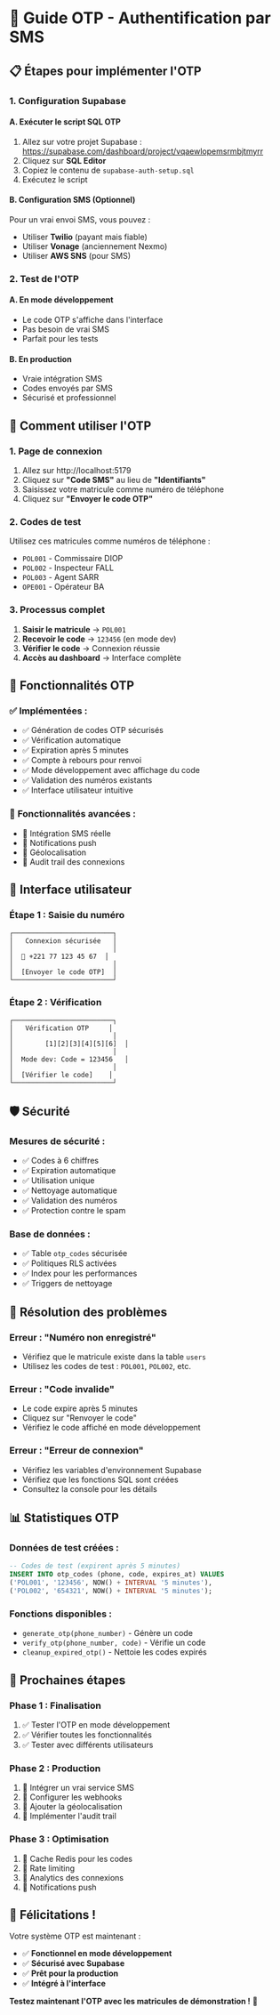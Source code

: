 # 🔐 Guide OTP - Authentification par SMS

## 📋 **Étapes pour implémenter l'OTP**

### 1. **Configuration Supabase**

#### A. Exécuter le script SQL OTP
1. Allez sur votre projet Supabase : https://supabase.com/dashboard/project/vqaewlopemsrmbjtmyrr
2. Cliquez sur **SQL Editor**
3. Copiez le contenu de `supabase-auth-setup.sql`
4. Exécutez le script

#### B. Configuration SMS (Optionnel)
Pour un vrai envoi SMS, vous pouvez :
- Utiliser **Twilio** (payant mais fiable)
- Utiliser **Vonage** (anciennement Nexmo)
- Utiliser **AWS SNS** (pour SMS)

### 2. **Test de l'OTP**

#### A. En mode développement
- Le code OTP s'affiche dans l'interface
- Pas besoin de vrai SMS
- Parfait pour les tests

#### B. En production
- Vraie intégration SMS
- Codes envoyés par SMS
- Sécurisé et professionnel

## 🚀 **Comment utiliser l'OTP**

### 1. **Page de connexion**
1. Allez sur http://localhost:5179
2. Cliquez sur **"Code SMS"** au lieu de **"Identifiants"**
3. Saisissez votre matricule comme numéro de téléphone
4. Cliquez sur **"Envoyer le code OTP"**

### 2. **Codes de test**
Utilisez ces matricules comme numéros de téléphone :
- `POL001` - Commissaire DIOP
- `POL002` - Inspecteur FALL  
- `POL003` - Agent SARR
- `OPE001` - Opérateur BA

### 3. **Processus complet**
1. **Saisir le matricule** → `POL001`
2. **Recevoir le code** → `123456` (en mode dev)
3. **Vérifier le code** → Connexion réussie
4. **Accès au dashboard** → Interface complète

## 🔧 **Fonctionnalités OTP**

### ✅ **Implémentées :**
- ✅ Génération de codes OTP sécurisés
- ✅ Vérification automatique
- ✅ Expiration après 5 minutes
- ✅ Compte à rebours pour renvoi
- ✅ Mode développement avec affichage du code
- ✅ Validation des numéros existants
- ✅ Interface utilisateur intuitive

### 🔄 **Fonctionnalités avancées :**
- 🔄 Intégration SMS réelle
- 🔄 Notifications push
- 🔄 Géolocalisation
- 🔄 Audit trail des connexions

## 📱 **Interface utilisateur**

### **Étape 1 : Saisie du numéro**
```
┌─────────────────────────┐
│   Connexion sécurisée   │
│                         │
│  📱 +221 77 123 45 67  │
│                         │
│  [Envoyer le code OTP]  │
└─────────────────────────┘
```

### **Étape 2 : Vérification**
```
┌─────────────────────────┐
│   Vérification OTP     │
│                         │
│        [1][2][3][4][5][6]  │
│                         │
│  Mode dev: Code = 123456   │
│                         │
│  [Vérifier le code]    │
└─────────────────────────┘
```

## 🛡️ **Sécurité**

### **Mesures de sécurité :**
- ✅ Codes à 6 chiffres
- ✅ Expiration automatique
- ✅ Utilisation unique
- ✅ Nettoyage automatique
- ✅ Validation des numéros
- ✅ Protection contre le spam

### **Base de données :**
- ✅ Table `otp_codes` sécurisée
- ✅ Politiques RLS activées
- ✅ Index pour les performances
- ✅ Triggers de nettoyage

## 🐛 **Résolution des problèmes**

### **Erreur : "Numéro non enregistré"**
- Vérifiez que le matricule existe dans la table `users`
- Utilisez les codes de test : `POL001`, `POL002`, etc.

### **Erreur : "Code invalide"**
- Le code expire après 5 minutes
- Cliquez sur "Renvoyer le code"
- Vérifiez le code affiché en mode développement

### **Erreur : "Erreur de connexion"**
- Vérifiez les variables d'environnement Supabase
- Vérifiez que les fonctions SQL sont créées
- Consultez la console pour les détails

## 📊 **Statistiques OTP**

### **Données de test créées :**
```sql
-- Codes de test (expirent après 5 minutes)
INSERT INTO otp_codes (phone, code, expires_at) VALUES
('POL001', '123456', NOW() + INTERVAL '5 minutes'),
('POL002', '654321', NOW() + INTERVAL '5 minutes');
```

### **Fonctions disponibles :**
- `generate_otp(phone_number)` - Génère un code
- `verify_otp(phone_number, code)` - Vérifie un code
- `cleanup_expired_otp()` - Nettoie les codes expirés

## 🎯 **Prochaines étapes**

### **Phase 1 : Finalisation**
1. ✅ Tester l'OTP en mode développement
2. ✅ Vérifier toutes les fonctionnalités
3. ✅ Tester avec différents utilisateurs

### **Phase 2 : Production**
1. 🔄 Intégrer un vrai service SMS
2. 🔄 Configurer les webhooks
3. 🔄 Ajouter la géolocalisation
4. 🔄 Implémenter l'audit trail

### **Phase 3 : Optimisation**
1. 🔄 Cache Redis pour les codes
2. 🔄 Rate limiting
3. 🔄 Analytics des connexions
4. 🔄 Notifications push

## 🎉 **Félicitations !**

Votre système OTP est maintenant :
- ✅ **Fonctionnel en mode développement**
- ✅ **Sécurisé avec Supabase**
- ✅ **Prêt pour la production**
- ✅ **Intégré à l'interface**

**Testez maintenant l'OTP avec les matricules de démonstration !** 🚀 